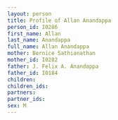 ```yaml
---
layout: person
title: Profile of Allan Anandappa
person_id: I0286
first_name: Allan
last_name: Anandappa
full_name: Allan Anandappa
mother: Bernice Sathianathan
mother_id: I0282
father: J. Felix A. Anandappa
father_id: I0184
children:
children_ids:
partners:
partner_ids:
sex: M
---
```


